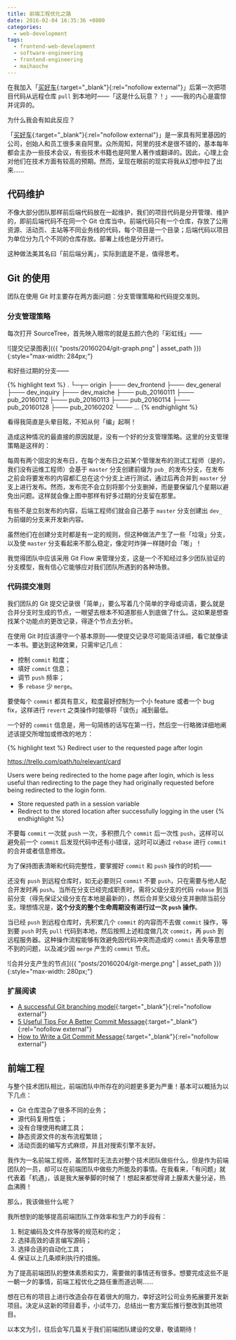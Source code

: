 ```yaml
---
title: 前端工程优化之路
date: 2016-02-04 16:35:36 +0800
categories:
  - web-development
tags:
  - frontend-web-development
  - software-engineering
  - frontend-engineering
  - maihaoche
---
```


在我加入「[买好车][mhc-url]{:target="_blank"}{:rel="nofollow external"}」后第一次把项目代码从远程仓库 `pull` 到本地时——「这是什么玩意？！」——我的内心是震惊并诧异的。

为什么我会有如此反应？

「[买好车][mhc-url]{:target="_blank"}{:rel="nofollow external"}」是一家具有阿里基因的公司，创始人和员工很多来自阿里。众所周知，阿里的技术是很不错的，基本每年都会主办一些技术会议，有些技术书籍也是阿里人著作或翻译的。因此，心理上会对他们在技术方面有较高的预期。然而，呈现在眼前的现实将我从幻想中拉了出来……

[mhc-url]: https://www.maihaoche.com

## 代码维护

不像大部分团队那样前后端代码放在一起维护，我们的项目代码是分开管理、维护的，即前后端代码不在同一个 Git 仓库当中。前端代码只有一个仓库，存放了公用资源、活动页、主站等不同业务线的代码，每个项目是一个目录；后端代码以项目为单位分为几个不同的仓库存放。部署上线也是分开进行。

这种做法美其名曰「前后端分离」，实际到底是不是，值得思考。

## Git 的使用

团队在使用 Git 时主要存在两方面问题：分支管理策略和代码提交准则。

### 分支管理策略

每次打开 SourceTree，首先映入眼帘的就是五颜六色的「彩虹线」——

![提交记录图表]({{ "posts/20160204/git-graph.png" | asset_path }}){:style="max-width: 284px;"}

和好些过期的分支——

{% highlight text %}
.
└─┬─ origin
  ├─── dev_frontend
  ├─── dev_general
  ├─── dev_inquiry
  ├─── dev_maiche
  ├─── pub_20160111
  ├─── pub_20160112
  ├─── pub_20160113
  ├─── pub_20160114
  ├─── pub_20160128
  ├─── pub_20160202
  └─── ...
{% endhighlight %}

看得我简直是头晕目眩，不知从何「编」起啊！

造成这种情况的最直接的原因就是，没有一个好的分支管理策略。这里的分支管理策略是这样的：

每周有两个固定的发布日，在每个发布日之前某个管理发布的测试工程师（是的，我们没有运维工程师）会基于 `master` 分支创建前缀为 `pub_` 的发布分支，在发布之前会将要发布的内容都汇总在这个分支上进行测试，通过后再合并到 `master` 分支上进行发布。然而，发布完不会立刻将那个分支删掉，而是要保留几个星期以避免出问题。这样就会像上图中那样有好多过期的分支留在那里。

有些不是立刻发布的内容，后端工程师们就会自己基于 `master` 分支创建出 `dev_` 为前缀的分支来开发新内容。

虽然他们在创建分支时都是有一定的规则，但这种做法产生了一些「垃圾」分支，以及使 `master` 分支看起来不那么稳定，像定时炸弹一样随时会「嘭」！

我觉得团队中应该采用 Git Flow 来管理分支，这是一个不知经过多少团队验证的分支模型，我有信心它能够应对我们团队所遇到的各种场景。

### 代码提交准则

我们团队的 Git 提交记录很「简单」，要么写着几个简单的字母或词语，要么就是合并分支时生成的节点，一眼望去根本不知道那些人到底做了什么。这如果是想查找某个功能点的更改记录，得逐个节点去分析。

在使用 Git 时应该遵守一个基本原则——使提交记录尽可能简洁详细，看它就像读一本书。要达到这种效果，只需牢记几点：

* 控制 `commit` 粒度；
* 填好 `commit` 信息；
* 调节 `push` 频率；
* 多 `rebase` 少 `merge`。

要使每个 `commit` 都具有意义，粒度最好控制为一个小 feature 或者一个 bug fix，这样进行 `revert` 之类操作时能够将「误伤」减到最低。

一个好的 `commit` 信息是，用一句简练的话写在第一行，然后空一行略微详细地阐述该提交所增加或修改的地方：

{% highlight text %}
Redirect user to the requested page after login

https://trello.com/path/to/relevant/card

Users were being redirected to the home page after login, which is less
useful than redirecting to the page they had originally requested before
being redirected to the login form.

* Store requested path in a session variable
* Redirect to the stored location after successfully logging in the user
{% endhighlight %}

不要每 `commit` 一次就 `push` 一次，多积攒几个 `commit` 后一次性 `push`，这样可以避免前一个 `commit` 后发现代码中还有小错误，这时可以通过 `rebase` 进行 `commit` 的合并或者信息修改。

为了保持图表清晰和代码完整性，要掌握好 `commit` 和 `push` 操作的时机——

还没有 `push` 到远程仓库时，如无必要则只 `commit` 不要 `push`，只在需要与他人配合开发时再 `push`。当所在分支已经完成职责时，需将父级分支的代码 `rebase` 到当前分支（得先保证父级分支在本地是最新的），然后合并至父级分支并删除当前分支。理想情况是，**这个分支的整个生命周期没有进行过一次 `push` 操作**。

当已经 `push` 到远程仓库时，先积累几个 `commit` 的内容而不去做 `commit` 操作，等到要 `push` 时先 `pull` 代码到本地，然后按照上述粒度做几次 `commit`，再 `push` 到远程服务器。这种操作流程能够有效避免因代码冲突而造成的 `commit` 丢失等意想不到的问题，以及减少因 `merge` 产生的 `commit` 节点。

![合并分支产生的节点]({{ "posts/20160204/git-merge.png" | asset_path }}){:style="max-width: 280px;"}

### 扩展阅读

* [A successful Git branching model](http://nvie.com/posts/a-successful-git-branching-model/){:target="_blank"}{:rel="nofollow external"}
* [5 Useful Tips For A Better Commit Message](https://robots.thoughtbot.com/5-useful-tips-for-a-better-commit-message){:target="_blank"}{:rel="nofollow external"}
* [How to Write a Git Commit Message](http://chris.beams.io/posts/git-commit/){:target="_blank"}{:rel="nofollow external"}

## 前端工程

与整个技术团队相比，前端团队中所存在的问题更多更为严重！基本可以概括为以下几点：

* Git 仓库混杂了很多不同的业务；
* 源代码复用性低；
* 没有合理使用构建工具；
* 静态资源文件的发布流程繁琐；
* 活动页面的编写方式麻烦，并且对搜索引擎不友好。

我作为一名前端工程师，虽然暂时无法去对整个技术团队做些什么，但是作为前端团队的一员，却可以在前端团队中做些力所能及的事情。在我看来，「有问题」就代表着「机遇」，该是我大展拳脚的时候了！想起来都觉得肾上腺素大量分泌，热血沸腾！

那么，我该做些什么呢？

我所想到的能够提高前端团队工作效率和生产力的手段有：

1. 制定编码及文件存放等的规范和约定；
2. 选择高效的语言编写源码；
3. 选择合适的自动化工具；
4. 保证以上几条顺利执行的措施。

为了提高前端团队的整体素质和实力，需要做的事情还有很多。想要完成这些不是一朝一夕的事情，前端工程优化之路任重而道远啊……

想在已有的项目上进行改造会存在着很大的阻力，幸好这时公司业务拓展要开发新项目。决定从这新的项目着手，小试牛刀，总结出一套方案后推行整改到其他项目。

以本文为引，往后会写几篇关于我们前端团队建设的文章，敬请期待！
